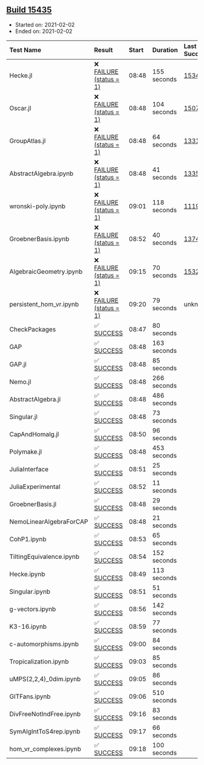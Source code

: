 ## [Build 15435](https://oscarci.mathematik.uni-kl.de/job/oscar/15435/)

* Started on: 2021-02-02
* Ended on: 2021-02-02

| Test Name    | Result | Start | Duration | Last Success | First Failure |
|:-------------|:-------|:------|:---------|:-------------|:--------------|
| Hecke.jl | ❌ [FAILURE (status = 1)](https://oscarci.mathematik.uni-kl.de/job/oscar/15435/artifact/logs/build-15435/Hecke.jl.log) | 08:48 | 155 seconds | [15344](https://oscarci.mathematik.uni-kl.de/job/oscar/15344/) | [15348](https://oscarci.mathematik.uni-kl.de/job/oscar/15348/) |
| Oscar.jl | ❌ [FAILURE (status = 1)](https://oscarci.mathematik.uni-kl.de/job/oscar/15435/artifact/logs/build-15435/Oscar.jl.log) | 08:48 | 104 seconds | [15079](https://oscarci.mathematik.uni-kl.de/job/oscar/15079/) | [15080](https://oscarci.mathematik.uni-kl.de/job/oscar/15080/) |
| GroupAtlas.jl | ❌ [FAILURE (status = 1)](https://oscarci.mathematik.uni-kl.de/job/oscar/15435/artifact/logs/build-15435/GroupAtlas.jl.log) | 08:48 | 64 seconds | [13311](https://oscarci.mathematik.uni-kl.de/job/oscar/13311/) | [13312](https://oscarci.mathematik.uni-kl.de/job/oscar/13312/) |
| AbstractAlgebra.ipynb | ❌ [FAILURE (status = 1)](https://oscarci.mathematik.uni-kl.de/job/oscar/15435/artifact/logs/build-15435/AbstractAlgebra.ipynb.log) | 08:48 | 41 seconds | [13355](https://oscarci.mathematik.uni-kl.de/job/oscar/13355/) | [13356](https://oscarci.mathematik.uni-kl.de/job/oscar/13356/) |
| wronski-poly.ipynb | ❌ [FAILURE (status = 1)](https://oscarci.mathematik.uni-kl.de/job/oscar/15435/artifact/logs/build-15435/wronski-poly.ipynb.log) | 09:01 | 118 seconds | [11192](https://oscarci.mathematik.uni-kl.de/job/oscar/11192/) | [11193](https://oscarci.mathematik.uni-kl.de/job/oscar/11193/) |
| GroebnerBasis.ipynb | ❌ [FAILURE (status = 1)](https://oscarci.mathematik.uni-kl.de/job/oscar/15435/artifact/logs/build-15435/GroebnerBasis.ipynb.log) | 08:52 | 40 seconds | [13748](https://oscarci.mathematik.uni-kl.de/job/oscar/13748/) | [13749](https://oscarci.mathematik.uni-kl.de/job/oscar/13749/) |
| AlgebraicGeometry.ipynb | ❌ [FAILURE (status = 1)](https://oscarci.mathematik.uni-kl.de/job/oscar/15435/artifact/logs/build-15435/AlgebraicGeometry.ipynb.log) | 09:15 | 70 seconds | [15322](https://oscarci.mathematik.uni-kl.de/job/oscar/15322/) | [15323](https://oscarci.mathematik.uni-kl.de/job/oscar/15323/) |
| persistent_hom_vr.ipynb | ❌ [FAILURE (status = 1)](https://oscarci.mathematik.uni-kl.de/job/oscar/15435/artifact/logs/build-15435/persistent_hom_vr.ipynb.log) | 09:20 | 79 seconds | unknown | unknown |
| CheckPackages | ✅ [SUCCESS](https://oscarci.mathematik.uni-kl.de/job/oscar/15435/artifact/logs/build-15435/CheckPackages.log) | 08:47 | 80 seconds |  |  |
| GAP | ✅ [SUCCESS](https://oscarci.mathematik.uni-kl.de/job/oscar/15435/artifact/logs/build-15435/GAP.log) | 08:48 | 163 seconds |  |  |
| GAP.jl | ✅ [SUCCESS](https://oscarci.mathematik.uni-kl.de/job/oscar/15435/artifact/logs/build-15435/GAP.jl.log) | 08:48 | 85 seconds |  |  |
| Nemo.jl | ✅ [SUCCESS](https://oscarci.mathematik.uni-kl.de/job/oscar/15435/artifact/logs/build-15435/Nemo.jl.log) | 08:48 | 266 seconds |  |  |
| AbstractAlgebra.jl | ✅ [SUCCESS](https://oscarci.mathematik.uni-kl.de/job/oscar/15435/artifact/logs/build-15435/AbstractAlgebra.jl.log) | 08:48 | 486 seconds |  |  |
| Singular.jl | ✅ [SUCCESS](https://oscarci.mathematik.uni-kl.de/job/oscar/15435/artifact/logs/build-15435/Singular.jl.log) | 08:48 | 73 seconds |  |  |
| CapAndHomalg.jl | ✅ [SUCCESS](https://oscarci.mathematik.uni-kl.de/job/oscar/15435/artifact/logs/build-15435/CapAndHomalg.jl.log) | 08:50 | 96 seconds |  |  |
| Polymake.jl | ✅ [SUCCESS](https://oscarci.mathematik.uni-kl.de/job/oscar/15435/artifact/logs/build-15435/Polymake.jl.log) | 08:48 | 453 seconds |  |  |
| JuliaInterface | ✅ [SUCCESS](https://oscarci.mathematik.uni-kl.de/job/oscar/15435/artifact/logs/build-15435/JuliaInterface.log) | 08:51 | 25 seconds |  |  |
| JuliaExperimental | ✅ [SUCCESS](https://oscarci.mathematik.uni-kl.de/job/oscar/15435/artifact/logs/build-15435/JuliaExperimental.log) | 08:52 | 11 seconds |  |  |
| GroebnerBasis.jl | ✅ [SUCCESS](https://oscarci.mathematik.uni-kl.de/job/oscar/15435/artifact/logs/build-15435/GroebnerBasis.jl.log) | 08:48 | 29 seconds |  |  |
| NemoLinearAlgebraForCAP | ✅ [SUCCESS](https://oscarci.mathematik.uni-kl.de/job/oscar/15435/artifact/logs/build-15435/NemoLinearAlgebraForCAP.log) | 08:48 | 21 seconds |  |  |
| CohP1.ipynb | ✅ [SUCCESS](https://oscarci.mathematik.uni-kl.de/job/oscar/15435/artifact/logs/build-15435/CohP1.ipynb.log) | 08:53 | 65 seconds |  |  |
| TiltingEquivalence.ipynb | ✅ [SUCCESS](https://oscarci.mathematik.uni-kl.de/job/oscar/15435/artifact/logs/build-15435/TiltingEquivalence.ipynb.log) | 08:54 | 152 seconds |  |  |
| Hecke.ipynb | ✅ [SUCCESS](https://oscarci.mathematik.uni-kl.de/job/oscar/15435/artifact/logs/build-15435/Hecke.ipynb.log) | 08:49 | 113 seconds |  |  |
| Singular.ipynb | ✅ [SUCCESS](https://oscarci.mathematik.uni-kl.de/job/oscar/15435/artifact/logs/build-15435/Singular.ipynb.log) | 08:51 | 51 seconds |  |  |
| g-vectors.ipynb | ✅ [SUCCESS](https://oscarci.mathematik.uni-kl.de/job/oscar/15435/artifact/logs/build-15435/g-vectors.ipynb.log) | 08:56 | 142 seconds |  |  |
| K3-16.ipynb | ✅ [SUCCESS](https://oscarci.mathematik.uni-kl.de/job/oscar/15435/artifact/logs/build-15435/K3-16.ipynb.log) | 08:59 | 77 seconds |  |  |
| c-automorphisms.ipynb | ✅ [SUCCESS](https://oscarci.mathematik.uni-kl.de/job/oscar/15435/artifact/logs/build-15435/c-automorphisms.ipynb.log) | 09:00 | 84 seconds |  |  |
| Tropicalization.ipynb | ✅ [SUCCESS](https://oscarci.mathematik.uni-kl.de/job/oscar/15435/artifact/logs/build-15435/Tropicalization.ipynb.log) | 09:03 | 85 seconds |  |  |
| uMPS(2,2,4)_0dim.ipynb | ✅ [SUCCESS](https://oscarci.mathematik.uni-kl.de/job/oscar/15435/artifact/logs/build-15435/uMPS-2-2-4-_0dim.ipynb.log) | 09:05 | 86 seconds |  |  |
| GITFans.ipynb | ✅ [SUCCESS](https://oscarci.mathematik.uni-kl.de/job/oscar/15435/artifact/logs/build-15435/GITFans.ipynb.log) | 09:06 | 510 seconds |  |  |
| DivFreeNotIndFree.ipynb | ✅ [SUCCESS](https://oscarci.mathematik.uni-kl.de/job/oscar/15435/artifact/logs/build-15435/DivFreeNotIndFree.ipynb.log) | 09:16 | 83 seconds |  |  |
| SymAlgIntToS4rep.ipynb | ✅ [SUCCESS](https://oscarci.mathematik.uni-kl.de/job/oscar/15435/artifact/logs/build-15435/SymAlgIntToS4rep.ipynb.log) | 09:17 | 66 seconds |  |  |
| hom_vr_complexes.ipynb | ✅ [SUCCESS](https://oscarci.mathematik.uni-kl.de/job/oscar/15435/artifact/logs/build-15435/hom_vr_complexes.ipynb.log) | 09:18 | 100 seconds |  |  |
